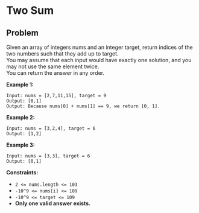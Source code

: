 # Two Sum
## Problem
Given an array of integers nums and an integer target, return indices of the two numbers such that they add up to target.\
You may assume that each input would have exactly one solution, and you may not use the same element twice.\
You can return the answer in any order.

**Example 1:**
```
Input: nums = [2,7,11,15], target = 9
Output: [0,1]
Output: Because nums[0] + nums[1] == 9, we return [0, 1].
```
**Example 2:**
```
Input: nums = [3,2,4], target = 6
Output: [1,2]
```
**Example 3:**
```
Input: nums = [3,3], target = 6
Output: [0,1]
```

**Constraints:**
- `2 <= nums.length <= 103`
- `-10^9 <= nums[i] <= 109`
- `-10^9 <= target <= 109`
- **Only one valid answer exists.**